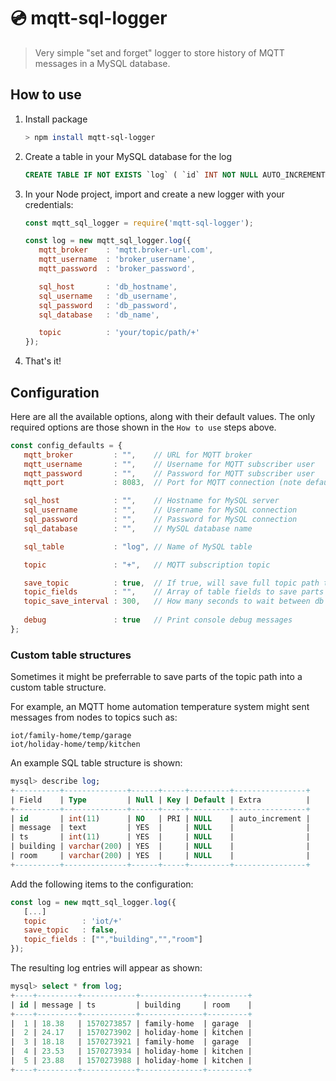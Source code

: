 # 💿 mqtt-sql-logger

> Very simple "set and forget" logger to store history of MQTT messages in a MySQL database.

## How to use

1. Install package

   ```bash
   > npm install mqtt-sql-logger
   ```

2. Create a table in your MySQL database for the log

   ```sql
   CREATE TABLE IF NOT EXISTS `log` ( `id` INT NOT NULL AUTO_INCREMENT , `topic` VARCHAR(200) NULL , `message` TEXT NULL , `ts` INT NULL , PRIMARY KEY (`id`)) ENGINE = InnoDB;
   ```

3. In your Node project, import and create a new logger with your credentials:

   ```js
   const mqtt_sql_logger = require('mqtt-sql-logger');

   const log = new mqtt_sql_logger.log({
      mqtt_broker    : 'mqtt.broker-url.com',
      mqtt_username  : 'broker_username',
      mqtt_password  : 'broker_password',

      sql_host       : 'db_hostname',
      sql_username   : 'db_username',
      sql_password   : 'db_password',
      sql_database   : 'db_name',

      topic          : 'your/topic/path/+'
   });
   ```

4. That's it!

## Configuration

Here are all the available options, along with their default values. The only required options are those shown in the `How to use` steps above.

```js
const config_defaults = {
   mqtt_broker         : "",    // URL for MQTT broker
   mqtt_username       : "",    // Username for MQTT subscriber user
   mqtt_password       : "",    // Password for MQTT subscriber user
   mqtt_port           : 8083,  // Port for MQTT connection (note default is to use secure web sockets)

   sql_host            : "",    // Hostname for MySQL server
   sql_username        : "",    // Username for MySQL connection
   sql_password        : "",    // Password for MySQL connection
   sql_database        : "",    // MySQL database name

   sql_table           : "log", // Name of MySQL table

   topic               : "+",   // MQTT subscription topic

   save_topic          : true,  // If true, will save full topic path to 'topic' field
   topic_fields        : "",    // Array of table fields to save parts of topic path to (see below)
   topic_save_interval : 300,   // How many seconds to wait between db saves on the same topic
   
   debug               : true   // Print console debug messages
};
```

### Custom table structures

Sometimes it might be preferrable to save parts of the topic path into a custom table structure.

For example, an MQTT home automation temperature system might sent messages from nodes to topics such as:

```
iot/family-home/temp/garage
iot/holiday-home/temp/kitchen
```

An example SQL table structure is shown:

```sql
mysql> describe log;
+----------+--------------+------+-----+---------+----------------+
| Field    | Type         | Null | Key | Default | Extra          |
+----------+--------------+------+-----+---------+----------------+
| id       | int(11)      | NO   | PRI | NULL    | auto_increment |
| message  | text         | YES  |     | NULL    |                |
| ts       | int(11)      | YES  |     | NULL    |                |
| building | varchar(200) | YES  |     | NULL    |                |
| room     | varchar(200) | YES  |     | NULL    |                |
+----------+--------------+------+-----+---------+----------------+
```

Add the following items to the configuration:

   ```js
   const log = new mqtt_sql_logger.log({
      [...]
      topic        : 'iot/+'
      save_topic   : false,
      topic_fields : ["","building","","room"]
   });
   ```

The resulting log entries will appear as shown:

```sql
mysql> select * from log;
+----+---------+------------+--------------+---------+
| id | message | ts         | building     | room    |
+----+---------+------------+--------------+---------+
|  1 | 18.38   | 1570273857 | family-home  | garage  |
|  2 | 24.17   | 1570273902 | holiday-home | kitchen |
|  3 | 18.18   | 1570273921 | family-home  | garage  |
|  4 | 23.53   | 1570273934 | holiday-home | kitchen |
|  5 | 23.88   | 1570273988 | holiday-home | kitchen |
+----+---------+------------+--------------+---------+
```